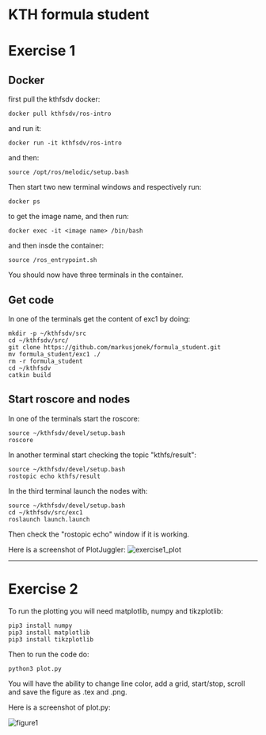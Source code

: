 # KTH formula student

# Exercise 1
## Docker
first pull the kthfsdv docker:
```
docker pull kthfsdv/ros-intro
```
and run it:
```
docker run -it kthfsdv/ros-intro
```
and then:
```
source /opt/ros/melodic/setup.bash
```
Then start two new terminal windows and respectively run:
````
docker ps
````
to get the image name, and then run:
````
docker exec -it <image name> /bin/bash
````
and then insde the container:
```
source /ros_entrypoint.sh
```
You should now have three terminals in the container.
## Get code
In one of the terminals get the content of exc1 by doing:
```
mkdir -p ~/kthfsdv/src
cd ~/kthfsdv/src/
git clone https://github.com/markusjonek/formula_student.git
mv formula_student/exc1 ./
rm -r formula_student
cd ~/kthfsdv
catkin build
```
## Start roscore and nodes
In one of the terminals start the roscore:
```
source ~/kthfsdv/devel/setup.bash
roscore
```
In another terminal start checking the topic "kthfs/result":
```
source ~/kthfsdv/devel/setup.bash
rostopic echo kthfs/result
```
In the third terminal launch the nodes with:
```
source ~/kthfsdv/devel/setup.bash
cd ~/kthfsdv/src/exc1
roslaunch launch.launch
```
Then check the "rostopic echo" window if it is working.


Here is a screenshot of PlotJuggler:
![exercise1_plot](https://user-images.githubusercontent.com/17691221/163716334-0ec68367-8a8b-4977-9a72-8f2e1e72ebe0.png)
___
# Exercise 2
To run the plotting you will need matplotlib, numpy and tikzplotlib:
````
pip3 install numpy
pip3 install matplotlib
pip3 install tikzplotlib
````
Then to run the code do:
````
python3 plot.py
````
You will have the ability to change line color, add a grid, start/stop, scroll and save the figure as .tex and .png.


Here is a screenshot of plot.py:


![figure1](https://user-images.githubusercontent.com/17691221/163770054-80a46d23-5a3e-4cbc-9d23-cf9997f22a04.png)

